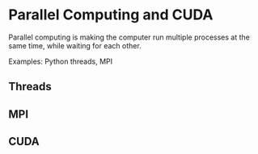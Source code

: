 # Parallel Computing and CUDA

Parallel computing is making the computer run multiple processes at the same time, while waiting for each other.

Examples: Python threads, MPI

## Threads

## MPI

## CUDA
